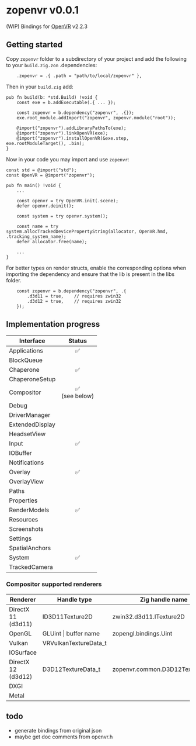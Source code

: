 # zopenvr v0.0.1

(WIP)
Bindings for [OpenVR](https://github.com/ValveSoftware/openvr) v2.2.3

## Getting started

Copy `zopenvr` folder to a subdirectory of your project and add the following to your `build.zig.zon` .dependencies:

```zig
    .zopenvr = .{ .path = "path/to/local/zopenvr" },
```

Then in your `build.zig` add:

```zig
pub fn build(b: *std.Build) !void {
    const exe = b.addExecutable(.{ ... });

    const zopenvr = b.dependency("zopenvr", .{});
    exe.root_module.addImport("zopenvr", zopenvr.module("root"));

    @import("zopenvr").addLibraryPathsTo(exe);
    @import("zopenvr").linkOpenVR(exe);
    @import("zopenvr").installOpenVR(&exe.step, exe.rootModuleTarget(), .bin);
}
```
<!-- @import("zopenvr").addRPathsTo(exe); -->

Now in your code you may import and use `zopenvr`:

```zig
const std = @import("std");
const OpenVR = @import("zopenvr");

pub fn main() !void {
    ...

    const openvr = try OpenVR.init(.scene);
    defer openvr.deinit();

    const system = try openvr.system();

    const name = try system.allocTrackedDevicePropertyString(allocator, OpenVR.hmd, .tracking_system_name);
    defer allocator.free(name);

    ...
}
```

For better types on render structs, enable the corresponding options when importing the dependency and ensure that the lib is present in the libs folder.
```zig
    const zopenvr = b.dependency("zopenvr", .{
        .d3d11 = true,    // requires zwin32
        .d3d12 = true,    // requires zwin32
    });
```

## Implementation progress

| Interface       |       Status       |
| --------------- | :----------------: |
| Applications    |         ✅         |
| BlockQueue      |                    |
| Chaperone       |         ✅         |
| ChaperoneSetup  |                    |
| Compositor      | ✅<br/>(see below) |
| Debug           |                    |
| DriverManager   |                    |
| ExtendedDisplay |                    |
| HeadsetView     |                    |
| Input           |         ✅         |
| IOBuffer        |                    |
| Notifications   |                    |
| Overlay         |         ✅         |
| OverlayView     |                    |
| Paths           |                    |
| Properties      |                    |
| RenderModels    |         ✅         |
| Resources       |                    |
| Screenshots     |                    |
| Settings        |                    |
| SpatialAnchors  |                    |
| System          |         ✅         |
| TrackedCamera   |                    |

### Compositor supported renderers
| Renderer           | Handle type           | Zig handle name                 | Support |
|--------------------|-----------------------|---------------------------------|:-------:|
| DirectX 11 (d3d11) | ID3D11Texture2D       | zwin32.d3d11.ITexture2D         |    ✅   |
| OpenGL             | GLUint \| buffer name | zopengl.bindings.Uint           |    ✅   |
| Vulkan             | VRVulkanTextureData_t |                                 |         |
| IOSurface          |                       |                                 |         |
| DirectX 12 (d3d12) | D3D12TextureData_t    | zopenvr.common.D3D12TextureData |    ✅   |
| DXGI               |                       |                                 |         |
| Metal              |                       |                                 |         |

## todo
- generate bindings from original json
- maybe get doc comments from openvr.h
